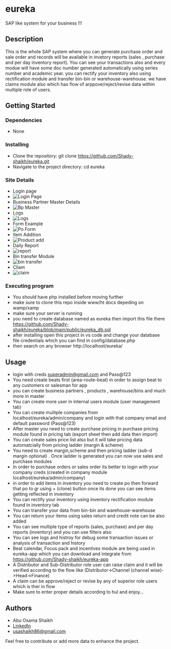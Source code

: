 # eureka

SAP like system for your business !!!

## Description

This is the whole SAP system where you can generate purchase order and sale order and records will be available in invetory reports (sales , purchase and per day inventory report). You can see your transactions also and every modue will have some doc number generated automatically using series number and academic year. you can rectify your inventory also using rectification module and transfer bin-bin or warehouse-warehouse. we have claims module also which has flow of arppove/reject/revise data within multiple role of users.

## Getting Started

### Dependencies

* None

### Installing
* Clone the repository: git clone https://github.com/Shady-shaikh/eureka.git
* Navigate to the project directory: cd eureka

### Site Details

* Login page
* ![Login Page](https://shady-shaikh.github.io/portfolio_usama/projects/eureka%20(1).png)
* Business Partner Master Details
* ![Bp Master](https://shady-shaikh.github.io/portfolio_usama/projects/eureka%20(2).png)
* Logs
* ![Logs](https://shady-shaikh.github.io/portfolio_usama/projects/eureka%20(3).png)
* Form Example
* ![Po Form](https://shady-shaikh.github.io/portfolio_usama/projects/eureka%20(4).png)
* Item Addition
* ![Product add](https://shady-shaikh.github.io/portfolio_usama/projects/eureka%20(5).png)
* Daily Report
* ![report](https://shady-shaikh.github.io/portfolio_usama/projects/eureka%20(6).png)
* Bin transfer Module
* ![bin transfer](https://shady-shaikh.github.io/portfolio_usama/projects/eureka%20(7).png)
* Cliam
* ![claim](https://shady-shaikh.github.io/portfolio_usama/projects/eureka%20(8).png)


### Executing program

* You should have php installed before moving further
* make sure to clone this repo inside www/ht docs depeding on wamp/xamp
* make sure your server is running
* you need to create database named as eureka then import this file there https://github.com/Shady-shaikh/eureka/blob/main/public/eureka_db.sql
* after installing open this project in vs code and change your database file credentials which you can find in config/database.php
* then search on any browser http://localhost/eureka/

## Usage

* login with creds superadmin@gmail.com and Pass@123
* You need create beats first (area-route-beat) in order to assign beat to any customers or salesman for app
* you can create business partners , products , warehouse/bins and much more in master
* You can create more user in internal users module (user management tab)
* You can create mulitple companies from localhost/eureka/admin/company and login with that company email and default password (Pass@123)
* After master you need to create purchase pricing in purchase pricing module found in pricing tab (export sheet then add data then import)
* You can create sales price list also but it will take pricing data automatcially from pricing ladder (margin & scheme)
* You need to create margin,scheme and then pricing ladder  (sub-d margin optional) . Once ladder is generated you can now use sales and purchase modules
* In order to purchase orders or sales order its better to login with your company creds (created in company module localhost/eureka/admin/company)
* in order to add items in inventory you need to create po then forward that po to gr using + (clone) button once its done you can see items getting reflected in inventory
* You can rectify your inventory using inventory rectification module found in inventory tab
* You can transfer your data from bin-bin and warehouse-warehouse
* You can return your items using sales return and credit note can be also added
* You can see multiple type of reports (sales, purchase) and per day reports (inventory) and you can use filters also
* You can see logs and histroy for debug some transaction issues or analysis of transaction and history
* Beat calendar, Focus pack and incentives module are being used in eureka-app which you can download and integrate from https://github.com/Shady-shaikh/eureka-app
* A Distributor and Sub-Distributor role user can raise claim and it will be verified according to the flow like (Distributor->Channel (channel wise)->Head->Finance)
* A claim can be approve/reject or revise by any of superior role users which is ther in flow
* Make sure to enter proper details according to hul and enjoy...


## Authors

* Abu Osama Shaikh
* [LinkedIn](https://www.linkedin.com/in/usama-shaikh-81294a306/)
* usashaikh86@gmail.com

Feel free to contribute or add more data to enhance the project.


